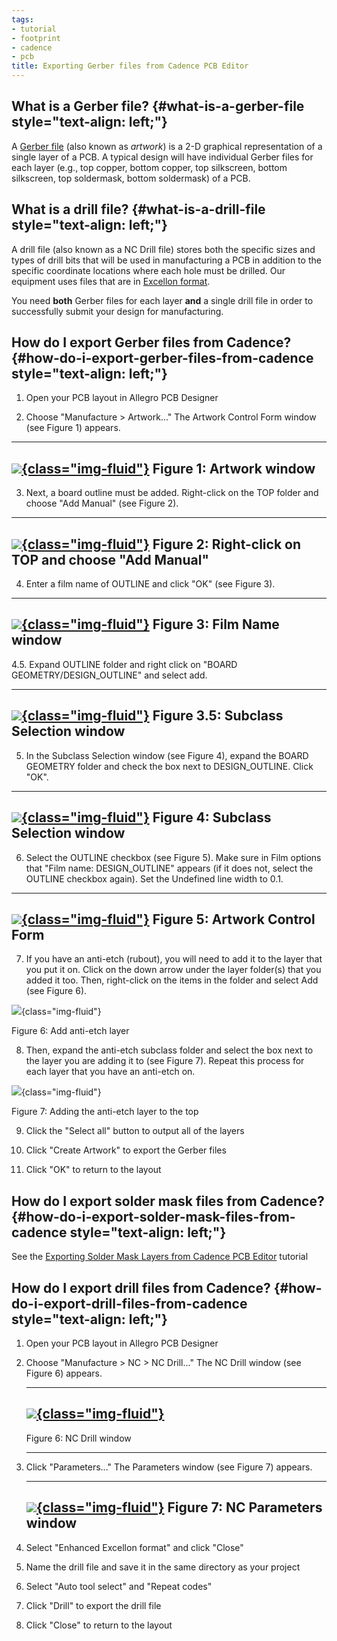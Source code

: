 ```yaml
---
tags:
- tutorial
- footprint
- cadence
- pcb
title: Exporting Gerber files from Cadence PCB Editor
---
```


## What is a Gerber file? {#what-is-a-gerber-file style="text-align: left;"}

A [Gerber file](https://en.wikipedia.org/wiki/Gerber_format) (also known as *artwork*) is a 2-D graphical representation of a single layer of a PCB. A typical design will have individual Gerber files for each layer (e.g., top copper, bottom copper, top silkscreen, bottom silkscreen, top soldermask, bottom soldermask) of a PCB.

## What is a drill file? {#what-is-a-drill-file style="text-align: left;"}

A drill file (also known as a NC Drill file) stores both the specific sizes and types of drill bits that will be used in manufacturing a PCB in addition to the specific coordinate locations where each hole must be drilled. Our equipment uses files that are in [Excellon format](https://en.wikipedia.org/wiki/Excellon_format).

You need **both** Gerber files for each layer **and** a single drill file in order to successfully submit your design for manufacturing.

## How do I export Gerber files from Cadence? {#how-do-i-export-gerber-files-from-cadence style="text-align: left;"}

1.  Open your PCB layout in Allegro PCB Designer

2.  Choose "Manufacture > Artwork..." The Artwork Control Form window (see Figure 1) appears.

  -------------------------------------------------------------------
  [![](/exporting_gerber_files/2.png){class="img-fluid"}](/exporting_gerber_files/2.png)
  Figure 1: Artwork window
  -------------------------------------------------------------------

3.  Next, a board outline must be added. Right-click on the TOP folder and choose "Add Manual" (see Figure 2).

  -------------------------------------------------------------------
  [![](/exporting_gerber_files/3.png){class="img-fluid"}](/exporting_gerber_files/3.png)
  Figure 2: Right-click on TOP and choose "Add Manual"
  -------------------------------------------------------------------

4.  Enter a film name of OUTLINE and click "OK" (see Figure 3).

  -------------------------------------------------------------------
  [![](/exporting_gerber_files/4.png){class="img-fluid"}](/exporting_gerber_files/4.png)
  Figure 3: Film Name window
  -------------------------------------------------------------------

4.5. Expand OUTLINE folder and right click on "BOARD GEOMETRY/DESIGN_OUTLINE" and select add.

  -------------------------------------------------------------------
  [![](/exporting_gerber_files/5.png){class="img-fluid"}](/exporting_gerber_files/5.png)
  Figure 3.5: Subclass Selection window
  -------------------------------------------------------------------

5.  In the Subclass Selection window (see Figure 4), expand the BOARD GEOMETRY folder and check the box next to DESIGN_OUTLINE. Click "OK".

  -------------------------------------------------------------------
  [![](/exporting_gerber_files/6.png){class="img-fluid"}](/exporting_gerber_files/6.png)
  Figure 4: Subclass Selection window
  -------------------------------------------------------------------

6.  Select the OUTLINE checkbox (see Figure 5). Make sure in Film options that "Film name: DESIGN_OUTLINE" appears (if it does not, select the OUTLINE checkbox again). Set the Undefined line width to 0.1.

  -------------------------------------------------------------------
  [![](/exporting_gerber_files/7.png){class="img-fluid"}](/exporting_gerber_files/7.png)
  Figure 5: Artwork Control Form
  -------------------------------------------------------------------

7.  If you have an anti-etch (rubout), you will need to add it to the layer that you put it on. Click on the down arrow under the layer folder(s) that you added it too. Then, right-click on the items in the folder and select Add (see Figure 6).

![](/figures/figure_267.png){class="img-fluid"}

Figure 6: Add anti-etch layer

8.  Then, expand the anti-etch subclass folder and select the box next to the layer you are adding it to (see Figure 7). Repeat this process for each layer that you have an anti-etch on.

![](/figures/figure_268.png){class="img-fluid"}

Figure 7: Adding the anti-etch layer to the top

9.  Click the "Select all" button to output all of the layers

10. Click "Create Artwork" to export the Gerber files

11. Click "OK" to return to the layout

## How do I export solder mask files from Cadence? {#how-do-i-export-solder-mask-files-from-cadence style="text-align: left;"}

See the [Exporting Solder Mask Layers from Cadence PCB Editor](exporting-solder-mask-layers-from-cadence-pcb-editor.html) tutorial

## How do I export drill files from Cadence? {#how-do-i-export-drill-files-from-cadence style="text-align: left;"}

1.  Open your PCB layout in Allegro PCB Designer

2.  Choose "Manufacture > NC > NC Drill..." The NC Drill window (see Figure 6) appears.

      ---------------------------------------------------------------------------------------------
      [![](/exporting_gerber_files/8.png){class="img-fluid"}](/exporting_gerber_files/8.png)
      ---------------------------------------------------------------------------------------------
      Figure 6: NC Drill window

      ---------------------------------------------------------------------------------------------

3.  Click "Parameters..." The Parameters window (see Figure 7) appears.

      ---------------------------------------------------------------------------------------------
      [![](/exporting_gerber_files/1.png){class="img-fluid"}](/exporting_gerber_files/1.png)
      Figure 7: NC Parameters window
      ---------------------------------------------------------------------------------------------

4.  Select "Enhanced Excellon format" and click "Close"

5.  Name the drill file and save it in the same directory as your project

6.  Select "Auto tool select" and "Repeat codes"

7.  Click "Drill" to export the drill file

8.  Click "Close" to return to the layout
